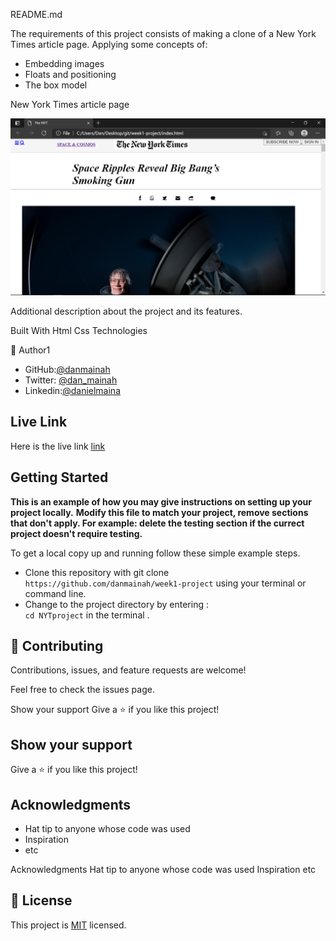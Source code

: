README.md                    

The requirements of this project consists of making a clone of a New York Times article page. Applying some concepts of:

- Embedding images
- Floats and positioning
- The box model


New York Times article page


![screenshot](img/nyt.png)





Additional description about the project and its features.

Built With  Html Css Technologies


👤 Author1

- GitHub:[@danmainah](https://github.com/danmainah)
- Twitter: [@dan_mainah](https://twitter.com/dan_mainah)
- Linkedin:[@danielmaina](www.linkedin.com/in/daniel-maina-315a38191)
 


## Live Link
Here is the live link
[link](https://danmainah.github.io/week1-project/)


## Getting Started

**This is an example of how you may give instructions on setting up your project locally.**
**Modify this file to match your project, remove sections that don't apply. For example: delete the testing section if the currect project doesn't require testing.**


To get a local copy up and running follow these simple example steps.
- Clone this repository with git clone``` https://github.com/danmainah/week1-project``` using your terminal or command line.
- Change to the project directory by entering : <br>
```cd NYTproject``` in the terminal .

## 🤝 Contributing

Contributions, issues, and feature requests are welcome!

Feel free to check the issues page.

Show your support Give a ⭐️ if you like this project!

## Show your support

Give a ⭐️ if you like this project!


## Acknowledgments

- Hat tip to anyone whose code was used
- Inspiration
- etc

Acknowledgments Hat tip to anyone whose code was used Inspiration etc

## 📝 License

This project is [MIT](lic.url) licensed.
